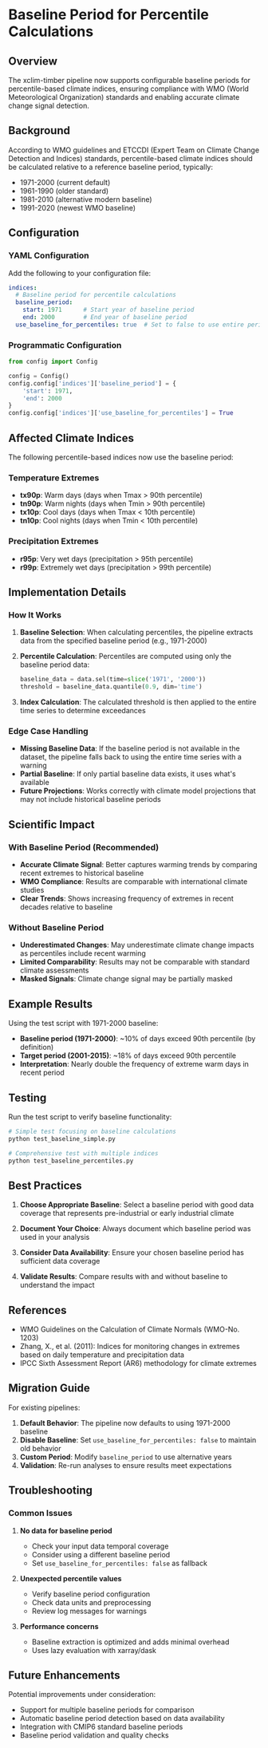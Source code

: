 # Baseline Period for Percentile Calculations

## Overview

The xclim-timber pipeline now supports configurable baseline periods for percentile-based climate indices, ensuring compliance with WMO (World Meteorological Organization) standards and enabling accurate climate change signal detection.

## Background

According to WMO guidelines and ETCCDI (Expert Team on Climate Change Detection and Indices) standards, percentile-based climate indices should be calculated relative to a reference baseline period, typically:
- 1971-2000 (current default)
- 1961-1990 (older standard)
- 1981-2010 (alternative modern baseline)
- 1991-2020 (newest WMO baseline)

## Configuration

### YAML Configuration

Add the following to your configuration file:

```yaml
indices:
  # Baseline period for percentile calculations
  baseline_period:
    start: 1971      # Start year of baseline period
    end: 2000        # End year of baseline period
  use_baseline_for_percentiles: true  # Set to false to use entire period
```

### Programmatic Configuration

```python
from config import Config

config = Config()
config.config['indices']['baseline_period'] = {
    'start': 1971,
    'end': 2000
}
config.config['indices']['use_baseline_for_percentiles'] = True
```

## Affected Climate Indices

The following percentile-based indices now use the baseline period:

### Temperature Extremes
- **tx90p**: Warm days (days when Tmax > 90th percentile)
- **tn90p**: Warm nights (days when Tmin > 90th percentile)
- **tx10p**: Cool days (days when Tmax < 10th percentile)
- **tn10p**: Cool nights (days when Tmin < 10th percentile)

### Precipitation Extremes
- **r95p**: Very wet days (precipitation > 95th percentile)
- **r99p**: Extremely wet days (precipitation > 99th percentile)

## Implementation Details

### How It Works

1. **Baseline Selection**: When calculating percentiles, the pipeline extracts data from the specified baseline period (e.g., 1971-2000)

2. **Percentile Calculation**: Percentiles are computed using only the baseline period data:
   ```python
   baseline_data = data.sel(time=slice('1971', '2000'))
   threshold = baseline_data.quantile(0.9, dim='time')
   ```

3. **Index Calculation**: The calculated threshold is then applied to the entire time series to determine exceedances

### Edge Case Handling

- **Missing Baseline Data**: If the baseline period is not available in the dataset, the pipeline falls back to using the entire time series with a warning
- **Partial Baseline**: If only partial baseline data exists, it uses what's available
- **Future Projections**: Works correctly with climate model projections that may not include historical baseline periods

## Scientific Impact

### With Baseline Period (Recommended)
- **Accurate Climate Signal**: Better captures warming trends by comparing recent extremes to historical baseline
- **WMO Compliance**: Results are comparable with international climate studies
- **Clear Trends**: Shows increasing frequency of extremes in recent decades relative to baseline

### Without Baseline Period
- **Underestimated Changes**: May underestimate climate change impacts as percentiles include recent warming
- **Limited Comparability**: Results may not be comparable with standard climate assessments
- **Masked Signals**: Climate change signal may be partially masked

## Example Results

Using the test script with 1971-2000 baseline:
- **Baseline period (1971-2000)**: ~10% of days exceed 90th percentile (by definition)
- **Target period (2001-2015)**: ~18% of days exceed 90th percentile
- **Interpretation**: Nearly double the frequency of extreme warm days in recent period

## Testing

Run the test script to verify baseline functionality:

```bash
# Simple test focusing on baseline calculations
python test_baseline_simple.py

# Comprehensive test with multiple indices
python test_baseline_percentiles.py
```

## Best Practices

1. **Choose Appropriate Baseline**: Select a baseline period with good data coverage that represents pre-industrial or early industrial climate

2. **Document Your Choice**: Always document which baseline period was used in your analysis

3. **Consider Data Availability**: Ensure your chosen baseline period has sufficient data coverage

4. **Validate Results**: Compare results with and without baseline to understand the impact

## References

- WMO Guidelines on the Calculation of Climate Normals (WMO-No. 1203)
- Zhang, X., et al. (2011): Indices for monitoring changes in extremes based on daily temperature and precipitation data
- IPCC Sixth Assessment Report (AR6) methodology for climate extremes

## Migration Guide

For existing pipelines:

1. **Default Behavior**: The pipeline now defaults to using 1971-2000 baseline
2. **Disable Baseline**: Set `use_baseline_for_percentiles: false` to maintain old behavior
3. **Custom Period**: Modify `baseline_period` to use alternative years
4. **Validation**: Re-run analyses to ensure results meet expectations

## Troubleshooting

### Common Issues

1. **No data for baseline period**
   - Check your input data temporal coverage
   - Consider using a different baseline period
   - Set `use_baseline_for_percentiles: false` as fallback

2. **Unexpected percentile values**
   - Verify baseline period configuration
   - Check data units and preprocessing
   - Review log messages for warnings

3. **Performance concerns**
   - Baseline extraction is optimized and adds minimal overhead
   - Uses lazy evaluation with xarray/dask

## Future Enhancements

Potential improvements under consideration:
- Support for multiple baseline periods for comparison
- Automatic baseline period detection based on data availability
- Integration with CMIP6 standard baseline periods
- Baseline period validation and quality checks